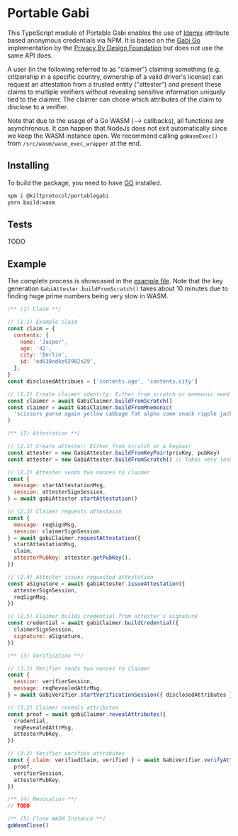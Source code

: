 # Portable Gabi

This TypeScript module of Portable Gabi enables the use of [Idemix](http://www.research.ibm.com/labs/zurich/idemix/) attribute based anonymous credentials via NPM. It is based on the [Gabi Go](https://github.com/privacybydesign/gabi) implementation by the [Privacy By Design Foundation](https://privacybydesign.foundation/) but does not use the same API does.

A user (in the following referred to as "claimer") claiming something (e.g. citizenship in a specific country, ownership of a valid driver's license) can request an attestation from a trusted entity ("attester") and present these claims to multiple verifiers without revealing sensitive information uniquely tied to the claimer. The claimer can chose which attributes of the claim to disclose to a verifier.

Note that due to the usage of a Go WASM (--> callbacks), all functions are asynchronous. It can happen that NodeJs does not exit automatically since we keep the WASM instance open. We recommend calling `goWasmExec()` from `/src/wasm/wasm_exec_wrapper` at the end.

## Installing

To build the package, you need to have [GO](https://golang.org/) installed.

```bash
npm i @kiltprotocol/portablegabi
yarn build:wasm
```

## Tests

TODO

## Example

The complete process is showcased in the [example file](docs/example.ts). Note that the key generation `GabiAttester.buildFromScratch()` takes about 10 minutes due to finding huge prime numbers being very slow in WASM.

```javascript
/** (1) Claim **/

// (1.1) Example claim
const claim = {
  contents: {
    name: 'Jasper',
    age: '42',
    city: 'Berlin',
    id: 'ed638ndke92902n29',
  },
}
const disclosedAttribues = ['contents.age', 'contents.city']

// (1.2) Create claimer identity: Either from scratch or mnemonic seed
const claimer = await GabiClaimer.buildFromScratch()
const claimer = await GabiClaimer.buildFromMnemonic(
  'scissors purse again yellow cabbage fat alpha come snack ripple jacket broken'
)

/** (2) Attestation **/

// (2.1) Create attester: Either from scratch or a keypair
const attester = new GabiAttester.buildFromKeyPair(privKey, pubKey)
const attester = new GabiAttester.buildFromScratch() // Takes very long due to finding huge prime numbers, ~10 minutes

// (2.2) Attester sends two nonces to claimer
const {
  message: startAttestationMsg,
  session: attesterSignSession,
} = await gabiAttester.startAttestation()

// (2.3) Claimer requests attestaion
const {
  message: reqSignMsg,
  session: claimerSignSession,
} = await gabiClaimer.requestAttestation({
  startAttestationMsg,
  claim,
  attesterPubKey: attester.getPubKey(),
})

// (2.4) Attester issues requested attestation
const aSignature = await gabiAttester.issueAttestation({
  attesterSignSession,
  reqSignMsg,
})

// (2.5) Claimer builds credential from attester's signature
const credential = await gabiClaimer.buildCredential({
  claimerSignSession,
  signature: aSignature,
})

/** (3) Verification **/

// (3.1) Verifier sends two nonces to claimer
const {
  session: verifierSession,
  message: reqRevealedAttrMsg,
} = await GabiVerifier.startVerificationSession({ disclosedAttributes })

// (3.2) Claimer reveals attributes
const proof = await gabiClaimer.revealAttributes({
  credential,
  reqRevealedAttrMsg,
  attesterPubKey,
})

// (3.3) Verifier verifies attributes
const { claim: verifiedClaim, verified } = await GabiVerifier.verifyAttributes({
  proof,
  verifierSession,
  attesterPubKey,
})

/** (4) Revocation **/
// TODO

/** (5) Close WASM Instance **/
goWasmClose()
```
